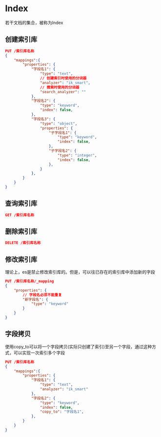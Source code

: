 # Index
若干文档的集合，被称为Index

## 创建索引库
```json
PUT /索引库名称
{
    "mappings":{
        "properties": {
            "字段名1": {
                "type": "text",
                // 创建索引时使用的分词器
                "analyzer": "ik_smart",
                // 搜索时使用的分词器
                "search_analyzer": ""
            },
            "字段名2": {
                "type": "keyword",
                "index": false,
            },
            "字段名3": {
                "type": "object",
                "properties": {
                    "子字段名1": {
                        "type": "keyword",
                        "index": false,
                    },
                    "子字段名2": {
                        "type": "integer",
                        "index": false,
                    },
                }
            },
        }
    }
}
```

## 查询索引库
```json
GET /索引库名称
```

## 删除索引库
```json
DELETE /索引库名称
```

## 修改索引库
理论上，es是禁止修改索引库的。但是，可以往已存在的索引库中添加新的字段
```json
PUT /索引库名称/_mapping
{
    "properties": {
        // 字段名必须不能重复
        "新字段名": {
            "type": "keyword"
        }
    }
}
```

## 字段拷贝
使用copy_to可以将一个字段拷贝(实际只创建了索引)至另一个字段，通过这种方式，可以实现一次索引多个字段
```json
PUT /索引库名称
{
    "mappings":{
        "properties": {
            "字段名1": {
                "type": "text",
                "analyzer": "ik_smart"
            },
            "字段名2": {
                "type": "keyword",
                "index": false,
                "copy_to": "字段名1",
            },
        }
    }
}
```